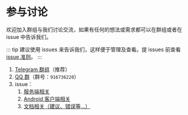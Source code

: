 # 参与讨论

欢迎加入群组与我们讨论交流，如果有任何的想法或需求都可以在群组或者在 issue 中告诉我们。

::: tip
建议使用 issues 来告诉我们，这样便于管理及查看。提 issues 前查看 [issue 准则](../dev/contributing#issue-准则)。
:::

1. [Telegram 群组](https://t.me/DUpdateSystem)（推荐）
2. [QQ 群](https://jq.qq.com/?_wv=1027&k=5SUNszN)（群号：`916736220`）
3. issue：
   1. [服务端相关](https://github.com/DUpdateSystem/Server/issues)
   2. [Android 客户端相关](https://github.com/DUpdateSystem/UpgradeAll/issues)
   3. [文档相关（建议、错误等...）](https://github.com/DUpdateSystem/docs/issues)

